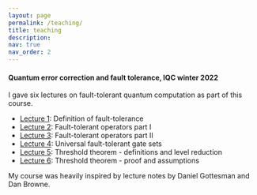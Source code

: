 ```yaml
---
layout: page
permalink: /teaching/
title: teaching
description: 
nav: true
nav_order: 2
---
```


#### Quantum error correction and fault tolerance, IQC winter 2022

I gave six lectures on fault-tolerant quantum computation as part of this course.
- [Lecture 1](../assets/pdf/lecture1.pdf): Definition of fault-tolerance
- [Lecture 2](../assets/pdf/lecture2.pdf): Fault-tolerant operators part I
- [Lecture 3](../assets/pdf/lecture3.pdf): Fault-tolerant operators part II
- [Lecture 4](../assets/pdf/lecture4.pdf): Universal fault-tolerant gate sets
- [Lecture 5](../assets/pdf/lecture5.pdf): Threshold theorem - definitions and level reduction
- [Lecture 6](../assets/pdf/lecture6.pdf): Threshold theorem - proof and assumptions

My course was heavily inspired by lecture notes by Daniel Gottesman and Dan Browne.